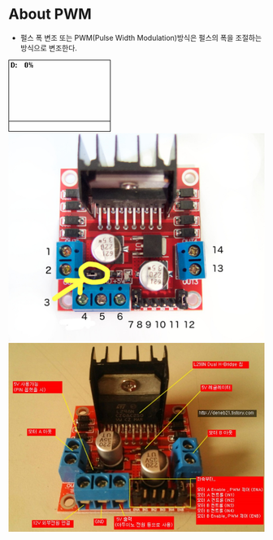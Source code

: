 ﻿# About PWM

* 펄스 폭 변조 또는 PWM(Pulse Width Modulation)방식은 펄스의 폭을 조절하는 방식으로 변조한다.

<img src='PWM_duty_cycle_with_label.gif' /> 

<img src='enA-7,enB-12.jpg' />


<img src='motordrive.jpg' />




